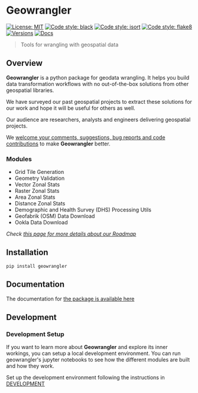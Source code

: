 # Geowrangler
[![License: MIT](https://img.shields.io/github/license/thinkingmachines/geowrangler?style=flat-square)](./LICENSE)
[![Code style: black](https://img.shields.io/badge/code-black-black?style=flat-square)](https://github.com/psf/black)
[![Code style: isort](https://img.shields.io/badge/style-isort-yellow?style=flat-square)](https://pycqa.github.io/isort/)
[![Code style: flake8](https://img.shields.io/badge/lint-flake8-orange?style=flat-square)](https://flake8.pycqa.org/en/latest/)
[![Versions](https://img.shields.io/pypi/pyversions/geowrangler.svg?style=flat-square)](https://pypi.org/project/geowrangler/)
[![Docs](https://img.shields.io/badge/docs-passing-green?style=flat-square)](https://geowrangler.thinkingmachin.es)

> Tools for wrangling with geospatial data


## Overview

**Geowrangler** is a python package for geodata wrangling. It helps you build data transformation workflows with no out-of-the-box solutions from other geospatial libraries.

We have surveyed our past geospatial projects to extract these solutions for our work and hope it will be useful for others as well.

Our audience are researchers, analysts and engineers delivering geospatial projects.

We [welcome your comments, suggestions, bug reports and code contributions](https://github.com/thinkingmachines/geowrangler/discussions) to make **Geowrangler** better. 

### Modules

* Grid Tile Generation
* Geometry Validation 
* Vector Zonal Stats 
* Raster Zonal Stats
* Area Zonal Stats 
* Distance Zonal Stats 
* Demographic and Health Survey (DHS) Processing Utils 
* Geofabrik (OSM) Data Download
* Ookla Data Download

_Check [this page for more details about our Roadmap](https://github.com/orgs/thinkingmachines/projects/17)_

## Installation

```
pip install geowrangler
```

## Documentation

The documentation for [the package is available here](https://geowrangler.thinkingmachin.es)

## Development

### Development Setup

If you want to learn more about **Geowrangler** and explore its inner workings, you can setup a local development environment. You can run geowrangler's jupyter notebooks to see how the different modules are built and how they work. 

Set up the development environment following the instructions in [DEVELOPMENT](https://github.com/thinkingmachines/geowrangler/blob/master/DEVELOPMENT.md)